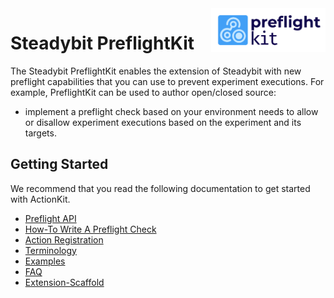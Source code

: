 <img src="./logo.png" height="70" align="right" alt="PreflightKit logo depicting a crosshair within a rounded rectangle">

# Steadybit PreflightKit

The Steadybit PreflightKit enables the extension of Steadybit with new preflight capabilities that you can use to prevent experiment executions. For example, PreflightKit can be used to author open/closed source:

- implement a preflight check based on your environment needs to allow or disallow experiment executions based on the experiment and its targets.

## Getting Started

We recommend that you read the following documentation to get started with ActionKit.

- [Preflight API](/docs/preflight-api.md)
- [How-To Write A Preflight Check](/docs/how-to/write-a-preflight-check.md)
- [Action Registration](/docs/preflight-registration.md)
- [Terminology](/docs/terminology.md)
- [Examples](/docs/examples.md)
- [FAQ](/docs/faq.md)
- [Extension-Scaffold](https://github.com/steadybit/extension-scaffold/blob/main/README.md)
